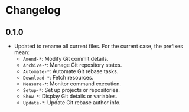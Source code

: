 # Changelog

## 0.1.0
- Updated to rename all current files. For the current case, the prefixes mean:
    - `Amend-*`: Modify Git commit details.
    - `Archive-*`: Manage Git repository states.
    - `Automate-*`: Automate Git rebase tasks.
    - `Download-*`: Fetch resources.
    - `Measure-*`: Monitor command execution.
    - `Setup-*`: Set up projects or repositories.
    - `Show-*`: Display Git details or variables.
    - `Update-*`: Update Git rebase author info.
